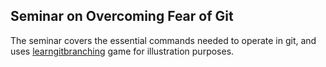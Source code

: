 Seminar on Overcoming Fear of Git
---------------------------------

The seminar covers the essential commands needed to operate in git, and uses
[learngitbranching](https://learngitbranching.js.org/) game for illustration purposes.
